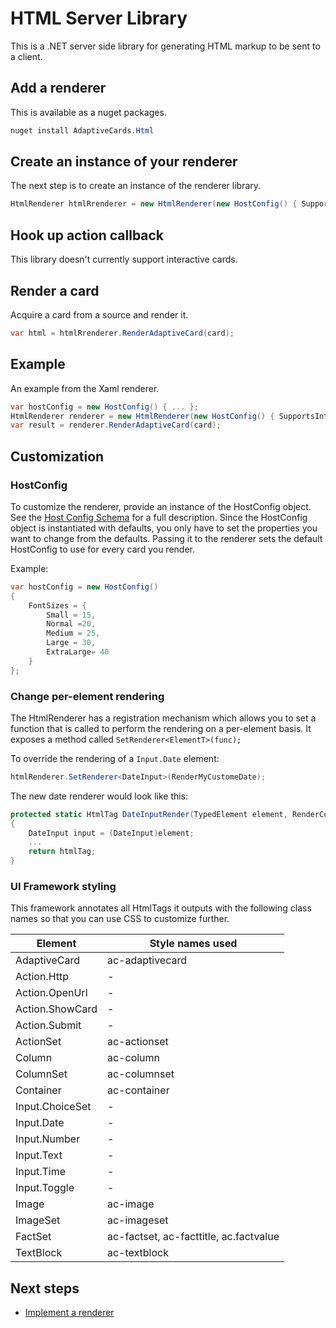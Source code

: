# HTML Server Library
This is a .NET server side library for generating HTML markup to be sent to a client.

## Add a renderer
This is available as a nuget packages. 
```csharp
nuget install AdaptiveCards.Html
```
## Create an instance of your renderer
The next step is to create an instance of the renderer library. 
```csharp
HtmlRenderer htmlRrenderer = new HtmlRenderer(new HostConfig() { SupportsInteractivity = false });
```

## Hook up action callback
This library doesn't currently support interactive cards.

## Render a card
Acquire a card from a source and render it.

```csharp
var html = htmlRrenderer.RenderAdaptiveCard(card);
```

## Example
An example from the Xaml renderer.

```csharp
var hostConfig = new HostConfig() { ... };
HtmlRenderer renderer = new HtmlRenderer(new HostConfig() { SupportsInteractivity = false });
var result = renderer.RenderAdaptiveCard(card);
```

## Customization

### HostConfig 
To customize the renderer, provide an instance of the HostConfig object. See the [Host Config Schema](../HostConfigSchema.md) for a full description. Since the HostConfig object is instantiated with defaults, you only have to set the properties you want to change from the defaults.
Passing it to the renderer sets the default HostConfig to use for every card you render.

Example:
```csharp
var hostConfig = new HostConfig() 
{
    FontSizes = {
        Small = 15,
        Normal =20,
        Medium = 25,
        Large = 30,
        ExtraLarge= 40
    }
};
```

### Change per-element rendering
The HtmlRenderer has a registration mechanism which allows you to set a function that is called to perform the
rendering on a per-element basis.  It exposes a method called `SetRenderer<ElementT>(func);` 

To override the rendering of a `Input.Date` element:
```csharp
htmlRenderer.SetRenderer<DateInput>(RenderMyCustomeDate);
```
The new date renderer would look like this:
```csharp
protected static HtmlTag DateInputRender(TypedElement element, RenderContext context)
{
    DateInput input = (DateInput)element;
    ...
    return htmlTag;
}
```
### UI Framework styling
This framework annotates all HtmlTags it outputs with the following class names so that you can use CSS to customize further.

| Element | Style names used|
|---|---|
| AdaptiveCard | ac-adaptivecard | 
| Action.Http | - |
| Action.OpenUrl  | -|
| Action.ShowCard | -|
| Action.Submit  | -  |
| ActionSet | ac-actionset |
| Column | ac-column |
| ColumnSet | ac-columnset |
| Container | ac-container|
| Input.ChoiceSet | - |
| Input.Date | - |
| Input.Number | - |
| Input.Text | - |
| Input.Time | - |
| Input.Toggle| - |
| Image  | ac-image |
| ImageSet  | ac-imageset |
| FactSet | ac-factset, ac-facttitle, ac.factvalue|
| TextBlock  | ac-textblock |

## Next steps

* [Implement a renderer](../ImplementingRenderer.md) 



